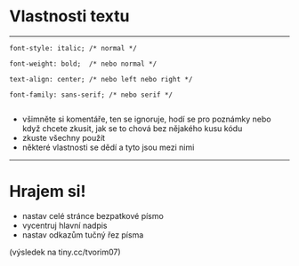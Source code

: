 <!-- .slide: data-state="c-slide-inter" -->

# Vlastnosti textu

---

<pre class="c-text-md fragment" contenteditable><code class="lang-css stretch" data-noescape><span class="fragment">font-style: italic; /* normal */</span>

<span class="fragment">font-weight: bold;  /* nebo normal */</span>

<span class="fragment">text-align: center; /* nebo left nebo right */</span>

<span class="fragment">font-family: sans-serif; /* nebo serif */</span>

</code></pre>


>>>
* všimněte si komentáře, ten se ignoruje, hodí se pro poznámky nebo když chcete zkusit, jak se to chová bez nějakého kusu kódu
* zkuste všechny použít
* některé vlastnosti se dědí a tyto jsou mezi nimi


---

<!-- .slide: data-state="c-slide-task" -->

# Hrajem si!

* nastav celé stránce bezpatkové písmo
* vycentruj hlavní nadpis
* nastav odkazům tučný řez písma 

(výsledek na tiny.cc/tvorim07) <!-- .element: class="c-text-xs c-text-right" -->
